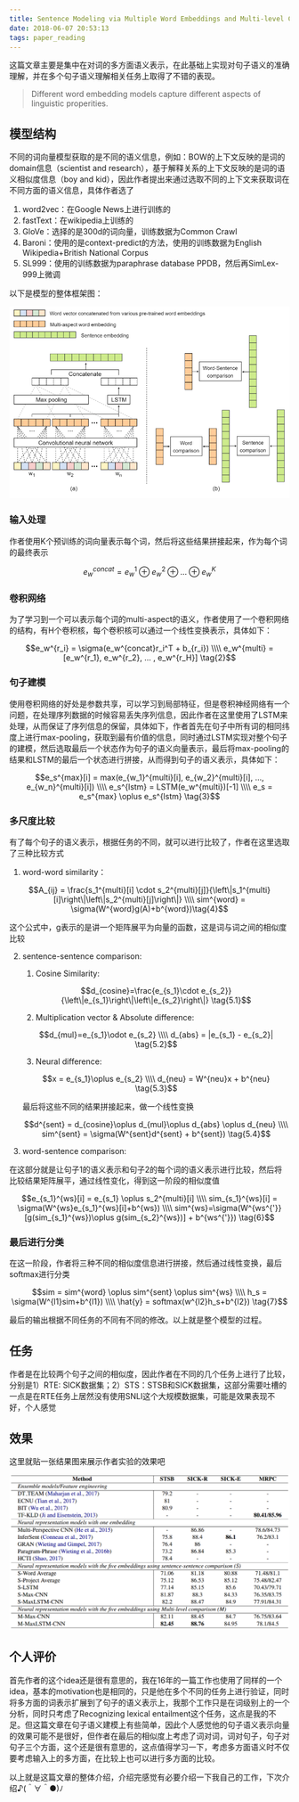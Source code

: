 ```yaml
---
title: Sentence Modeling via Multiple Word Embeddings and Multi-level Comparison for Semantic Textual Similarity
date: 2018-06-07 20:53:13
tags: paper_reading
---
```


这篇文章主要是集中在对词的多方面语义表示，在此基础上实现对句子语义的准确理解，并在多个句子语义理解相关任务上取得了不错的表现。

> Different word embedding models capture different aspects of linguistic properities.

## 模型结构

不同的词向量模型获取的是不同的语义信息，例如：BOW的上下文反映的是词的domain信息（scientist and research），基于解释关系的上下文反映的是词的语义相似度信息（boy and kid），因此作者提出来通过选取不同的上下文来获取词在不同方面的语义信息，具体作者选了

1. word2vec：在Google News上进行训练的
2. fastText：在wikipedia上训练的
3. GloVe：选择的是300d的词向量，训练数据为Common Crawl
4. Baroni：使用的是context-predict的方法，使用的训练数据为English Wikipedia+British National Corpus
5. SL999：使用的训练数据为paraphrase database PPDB，然后再SimLex-999上微调

以下是模型的整体框架图：

![model-structure](paper-20180607/2018-06-07-1.PNG)

### 输入处理

作者使用K个预训练的词向量表示每个词，然后将这些结果拼接起来，作为每个词的最终表示

$$e_w^{concat} = e_w^1\oplus e_w^2 \oplus ... \oplus e_w^K \tag{1}$$

### 卷积网络

为了学习到一个可以表示每个词的multi-aspect的语义，作者使用了一个卷积网络的结构，有H个卷积核，每个卷积核可以通过一个线性变换表示，具体如下：

$$e_w^{r_i} = \sigma(e_w^{concat}r_i^T + b_{r_i}) \\\\ e_w^{multi} = [e_w^{r_1}, e_w^{r_2}, ... , e_w^{r_H}] \tag{2}$$

### 句子建模

使用卷积网络的好处是参数共享，可以学习到局部特征，但是卷积神经网络有一个问题，在处理序列数据的时候容易丢失序列信息，因此作者在这里使用了LSTM来处理，从而保证了序列信息的保留，具体如下，作者首先在句子中所有词的相同纬度上进行max-pooling，获取到最有价值的信息，同时通过LSTM实现对整个句子的建模，然后选取最后一个状态作为句子的语义向量表示，最后将max-pooling的结果和LSTM的最后一个状态进行拼接，从而得到句子的语义表示，具体如下：

$$e_s^{max}[i] = max(e_{w_1}^{multi}[i], e_{w_2}^{multi}[i], ..., e_{w_n}^{multi}[i]) \\\\ e_s^{lstm} = LSTM(e_w^{multi})[-1] \\\\ e_s = e_s^{max} \oplus e_s^{lstm} \tag{3}$$

### 多尺度比较

有了每个句子的语义表示，根据任务的不同，就可以进行比较了，作者在这里选取了三种比较方式

1. word-word similarity：

$$A_{ij} = \frac{s_1^{multi}[i] \cdot s_2^{multi}[j]}{\left\|s_1^{multi}[i]\right\|\left\|s_2^{multi}[j]\right\|} \\\\ sim^{word} =  \sigma(W^{word}g(A)+b^{word})\tag{4}$$

这个公式中，g表示的是讲一个矩阵展平为向量的函数，这是词与词之间的相似度比较

2. sentence-sentence comparison:

   1. Cosine Similarity:

   $$d_{cosine}=\frac{e_{s_1}\cdot e_{s_2}}{\left\|e_{s_1}\right\|\left\|e_{s_2}\right\|} \tag{5.1}$$

   2. Multiplication vector & Absolute difference:

   $$d_{mul}=e_{s_1}\odot e_{s_2} \\\\ d_{abs} = |e_{s_1} - e_{s_2}| \tag{5.2}$$

   3. Neural difference:

   $$x = e_{s_1}\oplus e_{s_2} \\\\ d_{neu} = W^{neu}x + b^{neu} \tag{5.3}$$

   最后将这些不同的结果拼接起来，做一个线性变换

   $$d^{sent} = d_{cosine}\oplus d_{mul}\oplus d_{abs} \oplus d_{neu} \\\\ sim^{sent} = \sigma(W^{sent}d^{sent} + b^{sent}) \tag{5.4}$$

3. word-sentence comparison:

在这部分就是让句子1的语义表示和句子2的每个词的语义表示进行比较，然后将比较结果矩阵展平，通过线性变化，得到这一阶段的相似度值

$$e_{s_1}^{ws}[i] = e_{s_1} \oplus s_2^{multi}[i] \\\\ sim_{s_1}^{ws}[i] = \sigma(W^{ws}e_{s_1}^{ws}[i]+b^{ws}) \\\\ sim^{ws}=\sigma(W^{ws^{'}}[g(sim_{s_1}^{ws})\oplus g(sim_{s_2}^{ws})] + b^{ws^{'}}) \tag{6}$$

### 最后进行分类

在这一阶段，作者将三种不同的相似度信息进行拼接，然后通过线性变换，最后softmax进行分类

$$sim = sim^{word} \oplus sim^{sent} \oplus sim^{ws} \\\\ h_s = \sigma(W^{l1}sim+b^{l1}) \\\\ \hat{y} = softmax(w^{l2}h_s+b^{l2}) \tag{7}$$

最后的输出根据不同任务的不同有不同的修改。以上就是整个模型的过程。

## 任务

作者是在比较两个句子之间的相似度，因此作者在不同的几个任务上进行了比较，分别是1）RTE: SICK数据集；2）STS：STSB和SICK数据集，这部分需要吐槽的一点是在RTE任务上居然没有使用SNLI这个大规模数据集，可能是效果表现不好，个人感觉

## 效果

这里就贴一张结果图来展示作者实验的效果吧

![results](paper-20180607/2018-06-07-2.PNG)

## 个人评价

首先作者的这个idea还是很有意思的，我在16年的一篇工作也使用了同样的一个idea，基本的motivation也是相同的，只是他在多个不同的任务上进行验证，同时将多方面的词表示扩展到了句子的语义表示上，我那个工作只是在词级别上的一个分析，同时只考虑了Recognizing lexical entailment这个任务，这点是我的不足。但这篇文章在句子语义建模上有些简单，因此个人感觉他的句子语义表示向量的效果可能不是很好，但作者在最后的相似度上考虑了词对词，词对句子，句子对句子三个方面，这个还是很有意思的，这点值得学习一下，考虑多方面语义时不仅要考虑输入上的多方面，在比较上也可以进行多方面的比较。

以上就是这篇文章的整体介绍，介绍完感觉有必要介绍一下我自己的工作，下次介绍♪(＾∀＾●)ﾉ